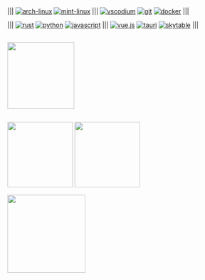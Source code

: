 ##

|||
[![arch-linux](https://img.shields.io/badge/Arch_Linux-1793D1?style=for-the-badge&logo=arch-linux&logoColor=white)](https://archlinux.org)
[![mint-linux](https://img.shields.io/badge/Linux_Mint-87CF3E?style=for-the-badge&logo=linux-mint&logoColor=white)](https://linuxmint.com)
|||
[![vscodium](https://img.shields.io/badge/VSCodium-0078D4?style=for-the-badge&logo=visual%20studio%20code&logoColor=white)](https://vscodium.com)
[![git](https://img.shields.io/badge/GIT-E44C30?style=for-the-badge&logo=git&logoColor=white)](https://git-scm.com)
[![docker](https://img.shields.io/badge/Docker-2CA5E0?style=for-the-badge&logo=docker&logoColor=white)](https://www.docker.com)
|||

|||
[![rust](https://img.shields.io/badge/Rust-black?style=for-the-badge&logo=rust&logoColor=#E57324)](https://www.rust-lang.org)
[![python](https://img.shields.io/badge/Python-3776AB?style=for-the-badge&logo=python&logoColor=white)](https://www.python.org)
[![javascript](https://img.shields.io/badge/JavaScript-424340?style=for-the-badge&logo=javascript&logoColor=F7DF1E)](https://em-content.zobj.net/source/animated-noto-color-emoji/356/pile-of-poo_1f4a9.gif)
|||
[![vue.js](https://img.shields.io/badge/Vue.js-35495E?style=for-the-badge&logo=vuedotjs&logoColor=4FC08D)](https://vuejs.org)
[![tauri](https://img.shields.io/badge/Tauri-FFC131?style=for-the-badge&logo=Tauri&logoColor=black)](https://tauri.app)
[![skytable](https://img.shields.io/badge/☁️%20skytable-246661.svg?&style=for-the-badge&logoColor=white)](https://skytable.io)
|||



## 

<div align="left">
  <a href="https://github.com/bytestring-net/bevy_lunex"><img height=150em src="https://github-readme-stats.vercel.app/api/pin/?username=bytestring-net&repo=Bevy_Lunex&hide_border=true&theme=onedark"></a>
</div>



## 

<div align="left">
  <a href="https://github.com/idedary"><img height=147em src="https://github-profile-summary-cards.vercel.app/api/cards/profile-details?username=IDEDARY&theme=onedark"></a>
  <a href="https://github.com/idedary"><img height=147em src="https://github-readme-stats.vercel.app/api?username=IDEDARY&&show_icons=true&hide_border=true&theme=onedark&card_width=100"></a>
</div>

<a href="https://github.com/idedary"><img height=175em src="https://github-readme-stats.vercel.app/api/top-langs/?username=IDEDARY&layout=compact&hide=game%20maker%20language,yacc&hide_border=true&theme=onedark&card_width=810"></a>

